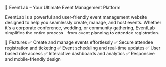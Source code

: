 🎉 EventLab – Your Ultimate Event Management Platform

EventLab is a powerful and user-friendly event management website designed to help you seamlessly create, manage, and host events. Whether it's a corporate conference, wedding, or community gathering, EventLab simplifies the entire process—from event planning to attendee registration.

🚀 Features
✅ Create and manage events effortlessly
✅ Secure attendee registration and ticketing
✅ Event scheduling and real-time updates
✅ User based role access
✅ Interactive dashboards and analytics
✅ Responsive and mobile-friendly design